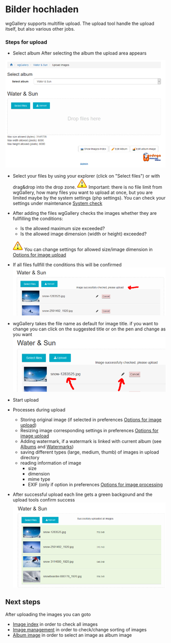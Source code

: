 # Bilder hochladen

wgGallery supports multifile upload. The upload tool handle the upload itself, but also various other jobs.

### Steps for upload

* Select album After selecting the album the upload area appears

![](../../.gitbook/assets/upload1.png)

* Select your files by using your explorer \(click on "Select files"\) or with drag&drop into the drop zone.  ![](../../.gitbook/assets/important.png) Important: there is no file limit from wgGallery, how many files you want to upload at once, but you are limited maybe by the system settings \(php settings\). You can check your settings under maintenance [System check](../administration-menu/maintenance/system-check.md)
* After adding the files wgGallery checks the images whether they are fullfilling the conditions:

  * Is the allowed maximum size exceeded?
  * Is the allowed image dimension \(width or height\) exceeded?

  ![](../../.gitbook/assets/important.png) You can change settings for allowed size/image dimension in [Options for image upload](../preferences/options-for-image-upload.md)

* If all files fullfill the conditions this will be confirmed ![](../../.gitbook/assets/upload2.png)
* wgGallery takes the file name as default for image title. if you want to change you can click on the suggested title or on the pen and change as you want  ![](../../.gitbook/assets/upload3.png) 
* Start upload
* Processes during upload
  * Storing original image \(if selected in preferences [Options for image upload](../preferences/options-for-image-upload.md)\)
  * Resizing image corresponding settings in preferences [Options for image upload](../preferences/options-for-image-upload.md)
  * Adding watermark, if a watermark is linked with current album \(see [Albums](../administration-menu/albums.md) and [Watermarks](../administration-menu/watermarks.md)\)
  * saving different types \(large, medium, thumb\) of images in upload directory
  * reading information of image
    * size
    * dimension
    * mime type
    * EXIF \(only if option in preferences [Options for image processing](../preferences/options-for-image-processing.md)
* After successful upload each line gets a green backgound and the upload tools confirm success  ![](../../.gitbook/assets/upload4.png) 

## Next steps

After uploading the images you can goto

* [Image index](image-index.md) in order to check all images
* [Image management](image-management.md) in order to check/change sorting of images
* [Album image](https://app.gitbook.com/@xoops/s/wggallery-tutorial/~/edit/drafts/-Lsp6ZJlrSkVXk5zy3up/english/the-user-side/album-image) in order to select an image as album image

